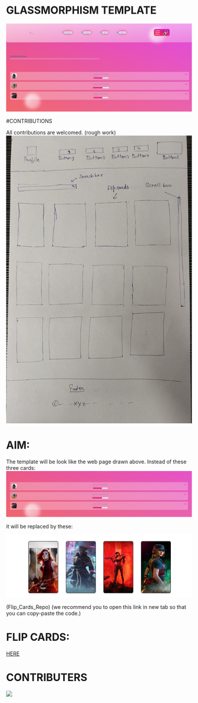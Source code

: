 # GLASSMORPHISM TEMPLATE

![](https://github.com/AADI-1331/glassmorphism-template/blob/file/images/aaa.png)

#CONTRIBUTIONS

All contributions are welcomed.
(rough work)
![](https://github.com/AADI-1331/glassmorphism-template/blob/file/images/rough_work.jpg)

# AIM:
The template will be look like the web page drawn above.
Instead of these three cards:
![](https://github.com/AADI-1331/glassmorphism-template/blob/file/images/3.png)

it will be replaced by these:

![](https://github.com/AADI-1331/glassmorphism-template/blob/file/images/mob.png)

(Flip_Cards_Repo)
(we recommend you to open this link in new tab so that you can copy-paste the code.)

# FLIP CARDS:
[HERE](https://github.com/AADI-1331/Flip_Cards_Using_htm_and_css)


# CONTRIBUTERS

<a href="https://github.com/AADI-1331/glassmorphism-template/graphs/contributors">
  <img src="https://contrib.rocks/image?repo=Yash-Bobde1/glassmorphism-template" />
</a>


